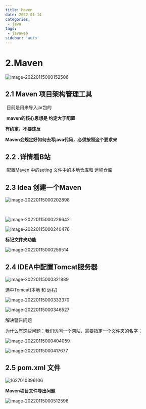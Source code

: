 ```yaml
---
title: Maven
date: 2022-01-14
categories:
 - java
tags:
 - javaweb
sidebar: 'auto'
---
```

# 2.Maven

![image-20220115000152506](http://yishenlaoban-img.test.upcdn.net/image_my/image-20220115000152506.png)

## 2.1 Maven 项目架构管理工具

​    目前是用来导入jar包的

​    **maven的核心思想是  约定大于配置**

   **有约定，不要违反**

   **Maven会规定好如何去写java代码，必须按照这个要求来**

## 2.2 .详情看B站   

​      配置Maven 中的seting 文件中的本地仓库和 远程仓库

## 2.3 Idea 创建一个Maven

![image-20220115000202898](http://yishenlaoban-img.test.upcdn.net/image_my/image-20220115000202898.png)

​    

![image-20220115000226642](http://yishenlaoban-img.test.upcdn.net/image_my/image-20220115000226642.png)

![image-20220115000240476](http://yishenlaoban-img.test.upcdn.net/image_my/image-20220115000240476.png)

**标记文件夹功能**

![image-20220115000256514](http://yishenlaoban-img.test.upcdn.net/image_my/image-20220115000256514.png)



## 2.4 IDEA中配置Tomcat服务器

![image-20220115000321889](http://yishenlaoban-img.test.upcdn.net/image_my/image-20220115000321889.png)

选中Tomcat(本地 和 远程)

![image-20220115000333370](http://yishenlaoban-img.test.upcdn.net/image_my/image-20220115000333370.png)

![image-20220115000346527](http://yishenlaoban-img.test.upcdn.net/image_my/image-20220115000346527.png)



解决警告问题 

为什么有这些问题：我们访问一个网站，需要指定一个文件夹的名字；

![image-20220115000404059](http://yishenlaoban-img.test.upcdn.net/image_my/image-20220115000404059.png)

![image-20220115000417677](http://yishenlaoban-img.test.upcdn.net/image_my/image-20220115000417677.png)


## 2.5 pom.xml 文件

![1627010396106](http://yishenlaoban-img.test.upcdn.net/image_my/image-20220115000441967.png)

**Maven项目文件导出问题**

![image-20220115000512596](http://yishenlaoban-img.test.upcdn.net/image_my/image-20220115000512596.png)
